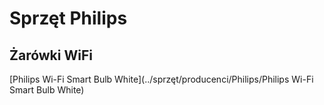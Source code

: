 # Sprzęt Philips

## Żarówki WiFi

[Philips Wi-Fi Smart Bulb White](../sprzęt/producenci/Philips/Philips Wi-Fi Smart Bulb White)
